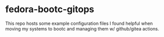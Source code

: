 # fedora-bootc-gitops

This repo hosts some example configuration files I found helpful when moving my systems to bootc and managing them w/ github/gitea actions.
